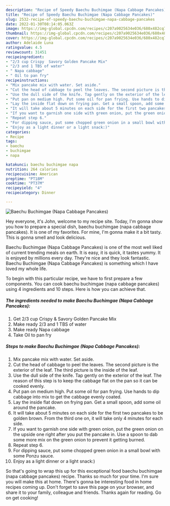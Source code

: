 ```yaml
---
description: "Recipe of Speedy Baechu Buchimgae (Napa Cabbage Pancakes)"
title: "Recipe of Speedy Baechu Buchimgae (Napa Cabbage Pancakes)"
slug: 2532-recipe-of-speedy-baechu-buchimgae-napa-cabbage-pancakes
date: 2022-01-30T08:14:05.063Z
image: https://img-global.cpcdn.com/recipes/c207a9025634e036/680x482cq70/baechu-buchimgae-napa-cabbage-pancakes-recipe-main-photo.jpg
thumbnail: https://img-global.cpcdn.com/recipes/c207a9025634e036/680x482cq70/baechu-buchimgae-napa-cabbage-pancakes-recipe-main-photo.jpg
cover: https://img-global.cpcdn.com/recipes/c207a9025634e036/680x482cq70/baechu-buchimgae-napa-cabbage-pancakes-recipe-main-photo.jpg
author: Adelaide Luna
ratingvalue: 4.5
reviewcount: 31451
recipeingredient:
- "2/3 cup Crispy  Savory Golden Pancake Mix"
- "2/3 and 1 TBS of water"
- " Napa cabbage"
- " Oil to pan fry"
recipeinstructions:
- "Mix pancake mix with water. Set aside."
- "Cut the head of cabbage to peel the leaves. The second picture is the exterior of the leaf. The third picture is the inside of the leaf."
- "Use the dull side of the knife. Tap gently on the exterior of the leaf. The reason of this step is to keep the cabbage flat on the pan so it can be cooked evenly."
- "Put pan on medium high. Put some oil for pan frying. Use hands to dip cabbage into mix to get the cabbage evenly coated."
- "Lay the inside flat down on frying pan. Get a small spoon, add some oil around the pancake."
- "It will take about 5 minutes on each side for the first two pancakes to be golden brown. From the third one on, it will take only 4 minutes for each side."
- "If you want to garnish one side with green onion, put the green onion on the upside one right after you put the pancake in. Use a spoon to dab some more mix on the green onion to prevent it getting burned."
- "Repeat step 6."
- "For dipping sauce, put some chopped green onion in a small bowl with some Ponzu sauce."
- "Enjoy as a light dinner or a light snack:)"
categories:
- Recipe
tags:
- baechu
- buchimgae
- napa

katakunci: baechu buchimgae napa 
nutrition: 264 calories
recipecuisine: American
preptime: "PT18M"
cooktime: "PT37M"
recipeyield: "4"
recipecategory: Dinner

---
```



![Baechu Buchimgae (Napa Cabbage Pancakes)](https://img-global.cpcdn.com/recipes/c207a9025634e036/680x482cq70/baechu-buchimgae-napa-cabbage-pancakes-recipe-main-photo.jpg)

Hey everyone, it's John, welcome to my recipe site. Today, I'm gonna show you how to prepare a special dish, baechu buchimgae (napa cabbage pancakes). It is one of my favorites. For mine, I'm gonna make it a bit tasty. This is gonna smell and look delicious.



Baechu Buchimgae (Napa Cabbage Pancakes) is one of the most well liked of current trending meals on earth. It is easy, it is quick, it tastes yummy. It is enjoyed by millions every day. They're nice and they look fantastic. Baechu Buchimgae (Napa Cabbage Pancakes) is something which I have loved my whole life.


To begin with this particular recipe, we have to first prepare a few components. You can cook baechu buchimgae (napa cabbage pancakes) using 4 ingredients and 10 steps. Here is how you can achieve that.

<!--inarticleads1-->

##### The ingredients needed to make Baechu Buchimgae (Napa Cabbage Pancakes):

1. Get 2/3 cup Crispy & Savory Golden Pancake Mix
1. Make ready 2/3 and 1 TBS of water
1. Make ready  Napa cabbage
1. Take  Oil to pan fry




<!--inarticleads2-->

##### Steps to make Baechu Buchimgae (Napa Cabbage Pancakes):

1. Mix pancake mix with water. Set aside.
1. Cut the head of cabbage to peel the leaves. The second picture is the exterior of the leaf. The third picture is the inside of the leaf.
1. Use the dull side of the knife. Tap gently on the exterior of the leaf. The reason of this step is to keep the cabbage flat on the pan so it can be cooked evenly.
1. Put pan on medium high. Put some oil for pan frying. Use hands to dip cabbage into mix to get the cabbage evenly coated.
1. Lay the inside flat down on frying pan. Get a small spoon, add some oil around the pancake.
1. It will take about 5 minutes on each side for the first two pancakes to be golden brown. From the third one on, it will take only 4 minutes for each side.
1. If you want to garnish one side with green onion, put the green onion on the upside one right after you put the pancake in. Use a spoon to dab some more mix on the green onion to prevent it getting burned.
1. Repeat step 6.
1. For dipping sauce, put some chopped green onion in a small bowl with some Ponzu sauce.
1. Enjoy as a light dinner or a light snack:)




So that's going to wrap this up for this exceptional food baechu buchimgae (napa cabbage pancakes) recipe. Thanks so much for your time. I'm sure you will make this at home. There's gonna be interesting food in home recipes coming up. Don't forget to save this page on your browser, and share it to your family, colleague and friends. Thanks again for reading. Go on get cooking!
